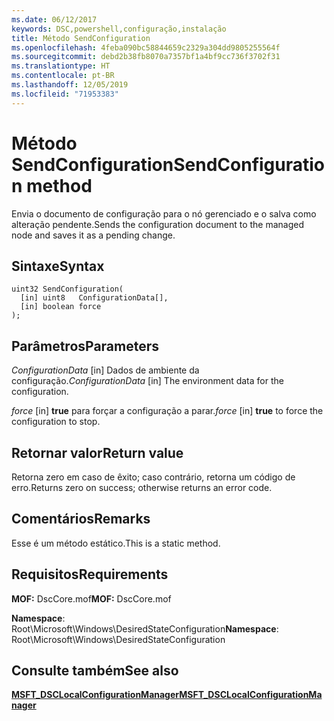 ```yaml
---
ms.date: 06/12/2017
keywords: DSC,powershell,configuração,instalação
title: Método SendConfiguration
ms.openlocfilehash: 4feba090bc58844659c2329a304dd9805255564f
ms.sourcegitcommit: debd2b38fb8070a7357bf1a4bf9cc736f3702f31
ms.translationtype: HT
ms.contentlocale: pt-BR
ms.lasthandoff: 12/05/2019
ms.locfileid: "71953383"
---
```

# <a name="sendconfiguration-method"></a><span data-ttu-id="35255-103">Método SendConfiguration</span><span class="sxs-lookup"><span data-stu-id="35255-103">SendConfiguration method</span></span>

<span data-ttu-id="35255-104">Envia o documento de configuração para o nó gerenciado e o salva como alteração pendente.</span><span class="sxs-lookup"><span data-stu-id="35255-104">Sends the configuration document to the managed node and saves it as a pending change.</span></span>

## <a name="syntax"></a><span data-ttu-id="35255-105">Sintaxe</span><span class="sxs-lookup"><span data-stu-id="35255-105">Syntax</span></span>

```mof
uint32 SendConfiguration(
  [in] uint8   ConfigurationData[],
  [in] boolean force
);
```

## <a name="parameters"></a><span data-ttu-id="35255-106">Parâmetros</span><span class="sxs-lookup"><span data-stu-id="35255-106">Parameters</span></span>

<span data-ttu-id="35255-107">*ConfigurationData* \[in\] Dados de ambiente da configuração.</span><span class="sxs-lookup"><span data-stu-id="35255-107">*ConfigurationData* \[in\] The environment data for the configuration.</span></span>

<span data-ttu-id="35255-108">*force* \[in\] **true** para forçar a configuração a parar.</span><span class="sxs-lookup"><span data-stu-id="35255-108">*force* \[in\] **true** to force the configuration to stop.</span></span>

## <a name="return-value"></a><span data-ttu-id="35255-109">Retornar valor</span><span class="sxs-lookup"><span data-stu-id="35255-109">Return value</span></span>

<span data-ttu-id="35255-110">Retorna zero em caso de êxito; caso contrário, retorna um código de erro.</span><span class="sxs-lookup"><span data-stu-id="35255-110">Returns zero on success; otherwise returns an error code.</span></span>

## <a name="remarks"></a><span data-ttu-id="35255-111">Comentários</span><span class="sxs-lookup"><span data-stu-id="35255-111">Remarks</span></span>

<span data-ttu-id="35255-112">Esse é um método estático.</span><span class="sxs-lookup"><span data-stu-id="35255-112">This is a static method.</span></span>

## <a name="requirements"></a><span data-ttu-id="35255-113">Requisitos</span><span class="sxs-lookup"><span data-stu-id="35255-113">Requirements</span></span>

<span data-ttu-id="35255-114">**MOF:** DscCore.mof</span><span class="sxs-lookup"><span data-stu-id="35255-114">**MOF:** DscCore.mof</span></span>

<span data-ttu-id="35255-115">**Namespace**: Root\Microsoft\Windows\DesiredStateConfiguration</span><span class="sxs-lookup"><span data-stu-id="35255-115">**Namespace**: Root\Microsoft\Windows\DesiredStateConfiguration</span></span>

## <a name="see-also"></a><span data-ttu-id="35255-116">Consulte também</span><span class="sxs-lookup"><span data-stu-id="35255-116">See also</span></span>

[<span data-ttu-id="35255-117">**MSFT_DSCLocalConfigurationManager**</span><span class="sxs-lookup"><span data-stu-id="35255-117">**MSFT_DSCLocalConfigurationManager**</span></span>](msft-dsclocalconfigurationmanager.md)
